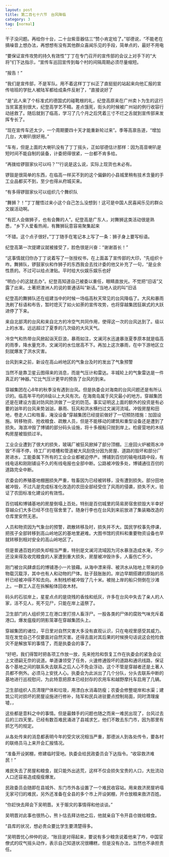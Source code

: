 ```yaml
---
layout: post
title: 第二百七十六节　台风降临
category: 3
tag: [normal]
---
```


干子没问题。再给你十台，二十台紫音器估三“赞小肯定给了。”邬德说，“不能老在搞噪音上想办法，再想想有没有其他群众喜闻乐见的手段，简单点的，最好不用电

“要保证宣传攻势的持久有效性”丁丁在专门召开的宣传部的会议上对手下的“大将”们下达指示，“宣传车巡回宣传到每个村的间隔周期必须尽量缩短。

“报告！”

“我们是宣传部，不是军队。用不着这样丁丁纠正了直挺挺的站起来向他汇报的宣传培班的学批人被陆军都给成条件反射了，“直接说好了

“是”此人来了个标准式的德国式的碰靴根的礼，纪登高原来在广州卖卜为生的这行当贫富差别很大，纪登高学艺不精。差点饿死，街头的时候被广州站的例行收容行动拯救了。随后就到了临高，学习了几个月之后凭着三寸不烂之舌就到宣传部来发挥专长了。

“现在宣传车还太少，一个周期要四十天才能重新轮过来”。季等高禀告道，“增加几台，大喇叭很好用。”

“车有，但是上面的大喇叭没有了丁丁摇头，正如邬德估计那样：因为高音喇叭是短时间不能自制的装备，计委把得很紧，一台都不肯多给。

“再拨给锣鼓家伙可以吗？”“行说是这么说，实际上现货也未必有。

锣鼓是很简单的东西，在临高一样买不到的这个偏僻的小县城里稍有技术含量的手工业品都买不到，至少也得从府城买来。

“有多得锣鼓家伙可以组织几个舞织队

“舞狮？！”丁丁醒悟过来小这个自己怎么没想到！这可是中国人民喜闻乐见的群众文娱活动啊。

“有匠人会做狮子，也有会舞的人”。纪登高是广东人，对舞狮这类活动很是熟悉，“乡下人爱看热闹，有舞狮玩意容易聚集起来

“不错。这个点子很好。”丁丁随手在笔记本上写了一条：狮子身上要写标语。

纪登高第一次提建议就被接受了，脸色很是兴奋：“谢谢首长！”

“这事情就归你办丁丁说着写了一张授权书，在上面盖了宣传部的大印，“先组织十咋。舞狮队，锣鼓家伙和作狮子的东西我会去找计委的他又补充了一句，“是业余性质的。不过可以给点津贴。平时给大伙娱乐娱乐也好

“明白小的这就去办”。纪登高知道自己被委以重任，眼睛直放光。不觉把“旧话”又露了出来。土著把澳洲人的说的普通话叫“新话。”当地人说的叫“旧话

纪登高的舞狮队还在组建当中的时候一场临高秋天常见的台风降临了。大风和暴雨洗刷了标语和布告，暂时熄灭了如火如荼的宣传攻势，也将穿越集团狂飙式的大跃进停了下来。

来自北部湾的台风和来自北方的冷空气共同作用，使得这一次的台风达到了。级以上的水准。远远超过了夏季的几次级的大风天气。

冷空气和热带台风掀起诣天巨浪，暴雨如注，文澜河水迅速暴涨夏季原本就是临高的雨季，降水量充沛，文澜河的水位居高不下。再加上这次暴雨，在中下游地区立刻就爆发了洪水灾害。

台风到来之前，新设在高山岭地区的气象台及时的发出了气象预警

当然不是靠卫星云图得来的消息，而是气压计和雷达。丰城轮上的气象雷达是一件真正的“神器。”它比气压计更早的预告了台风的到来。

穿越集团在心8年的秋季没有遇到台风。但是执委会对海南的台风问题还是有所认识的。临高年平均的8级以上大风有次。在海南岛属于风灾最小的地方。穿越集团还是在建设方面对防风防洪做了一定的防范。事实证明这上面的额外的投资是有必要的汹年的台风来势汹汹，暴雨、狂风和洪水横扫过文澜河流域。冲毁房屋和田地，卷走人口和牲畜，淹没设备”穿越集团已经提前做好了一切预防措施：加固设施。转移物资、抢收粮食、疏散人员，但是不能移动的建筑和重型设备还是遭到了损失。海浪冲毁了博铺的部分码头设施，将十多艘船只抛到岸上。检疲营地的木结构房屋被毁损过半。

工业企业遭到了很大的损失，玻璃厂被狂风掀掉了部分顶棚。三座回火炉被雨水冲毁“不得不停，待工厂的塔槽和管道被大风刮侥分因为房屋、道路的毁坏和部分厂房进水，工能委属下所有的工业企业都被迫停产。博铺到百仞的输电线路中段，有线电话和刚刚铺设不久的有线电报也全部中断。公路被冲毁多处，博铺通往百仞的道路完全中断。

农委会的养殖基地棚圈损失严重，牲畜因为已经被转移，没有遭到损失。部分田地被冲毁，不过凡是完成标准化改造的农田全部经受住了风雨的侵袭，损失不大，验证了农田标准化建设的有效性。

百仞城和博铺基地的房屋倒塌上百处。特别是百仞城里的简易房宿舍损毁大半幸好穿越众们大多已经不住在宿舍里了。随身行李也在台风到来前放进了集装箱改造的仓库里安然无恙。

人员和物资因为气象台的预警，疏散转移及时，损失并不大。国民学校事先停课，把孩子全部转移到高山岭地区的基地里避难。大图书馆的资料和重要物资设备也早就转移到相对安全的高山岭地区了。

但是普通百姓的损失却相当严重，特别是文澜河流域因为河水暴涨造成水淹，不少还没来得及收完粮食的人家遭到重大损失，房屋被冲毁许多，人畜伤亡不少。

刚门被台风肆虐后的博铺港小一片狼藉。从海中漂来得、被洪水从陆地上带来的杂物载沉载浮，其中也有人和动物的尸体。肚子鼓胀胀的。岸边早期搭建的原始的吊杆已经被冲得不知去向。木制栈桥被冲毁了几十米。被抛上岸的船只侧倒在沙滩上。一群工人正在拆解船体回收木材。

码头的石驳岸上，星星点点的是烧残的香烛和纸灰，许多在台风中失去了亲人的人家，活不见人，死不见尸，只能在岸上遥祭了。

卫生部门的人组织劳工在港口里打捞人畜浮尸。一股各类的尸体的腐败气味充斥着港口。爆发瘟瘦的阴影笼罩在穿越集团头上。

穿越集团的诸位，平日里对自然灾害大多没有直观认识，只在电视里感受其威力。现在发觉自己不仅要面对自然灾害。还得去面对其后果的时候换句话说这会抢险救灾不是解放军的事情了，而是执委会的事了。

“好吧，我们得暂时把各项工作放一放，先来抢险和恢复工作在执委会的紧急会议上文德嗣无奈的说道。单道谦领受了任务，火速修通毁坏的道路和通讯线路，保证各个基地之间的联系失去联系之后人心不免会浮动，这个不管是穿越者还是土著人员都不例外。必须马上安抚人心。执委会为此派出了几个分队，分头去联系中断的基地进行巡视慰问，为此特意把原本已经封存的农用车和越野摩托车启用了几辆。

卫生部组织人员清理尸体和垃圾，用漂白水消毒防瘦；农委会修整堤岸和水渠；建筑公司对损坏的房屋设施进行修补，陆军和民兵进驻要点控制局面，同时清理废墟，，

这些都是意料之中的事情。但是最棘手的问题也随之而来一难民出现了，台风过去后的三四天里。已经有数百难民涌进了县城求乞，他们不敢去东门市，因为那里有抓乞丐的规定。

从各处传来的消息都表明今年的受灾状况相当严重，那德派人到各处传令，要各村的联络员马上来开会汇报情况。

“准备开设粥棚，修建临时营地。执委会给民政委员会下达指令。“收容救济难民！”

难民失去了房屋和粮食，就只能外出逃荒，这样不仅会损失宝贵的人口，大批流动人口还容易造成瘦瘦爆发。

民政委员会随即在县城外、东门市外各设置了一个难民收容站。用来救济房屋坍塌无家可归的难民，另外还准备在全县的多个市上开设粥棚，开仓放粮来救济百姓。

“你赶快去拜会下吴明晋。关于赈灾的事情得和他谈谈。”

吴明晋对此事也很热心，熊卜估去拜访他之后，他就亲自下令开县仓拨给粮食。

“县库的状况，想必贵众要比学生要清楚得多。

”吴明晋忧心仲仲的说，“账目是对得起来，要说有多少粮贪说着他来了咋，中国官僚式的叹气摇头动作，表示自己知道状况很糟糕，但是没有办法，当然也不承担责任。